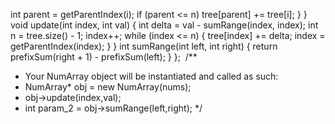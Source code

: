 int parent = getParentIndex(i);
if (parent <= n)
tree[parent] += tree[i];
}
}
void update(int index, int val) {
int delta = val - sumRange(index, index);
int n = tree.size() - 1;
index++;
while (index <= n) {
tree[index] += delta;
index = getParentIndex(index);
}
}
int sumRange(int left, int right) {
return prefixSum(right + 1) - prefixSum(left);
}
};
​
/**
* Your NumArray object will be instantiated and called as such:
* NumArray* obj = new NumArray(nums);
* obj->update(index,val);
* int param_2 = obj->sumRange(left,right);
*/
```